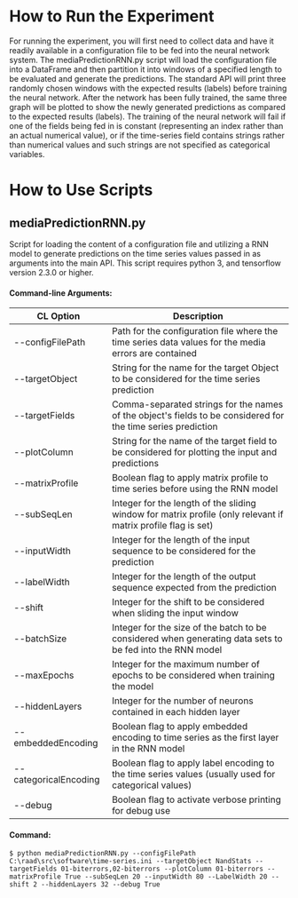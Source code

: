 # How to Run the Experiment
For running the experiment, you will first need to collect data and have it readily available in a configuration file to 
be fed into the neural network system. The mediaPredictionRNN.py script will load the configuration file into a
DataFrame and then partition it into windows of a specified length to be evaluated and generate the predictions.
The standard API will print three randomly chosen windows with the expected results (labels) before training the neural
network. After the network has been fully trained, the same three graph will be plotted to show the newly generated 
predictions as compared to the expected results (labels). The training of the neural network will fail if one of the 
fields being fed in is constant (representing an index rather than an actual numerical value), or if the time-series 
field contains strings rather than numerical values and such strings are not specified as categorical variables.


# How to Use Scripts

## mediaPredictionRNN.py
Script for  loading the content of a configuration file and utilizing a RNN model
to generate predictions on the time series values passed in as arguments into the main API. This script requires
python 3, and tensorflow version 2.3.0 or higher.

#### Command-line Arguments:
| CL Option             | Description                                                                                                   |
|-----------------------|---------------------------------------------------------------------------------------------------------------|
| --configFilePath      | Path for the configuration file where the time series data values for the media errors are contained          |
| --targetObject        | String for the name for the target Object to be considered for the time series prediction                     |
| --targetFields        | Comma-separated strings for the names of the object's fields to be considered for the time series prediction  |
| --plotColumn          | String for the name of the target field to be considered for plotting the input and predictions               |
| --matrixProfile       | Boolean flag to apply matrix profile to time series before using the RNN model                                |
| --subSeqLen           | Integer for the length of the sliding window for matrix profile (only relevant if matrix profile flag is set) |
| --inputWidth          | Integer for the length of the input sequence to be considered for the prediction                              |
| --labelWidth          | Integer for the length of the output sequence expected from the prediction                                    |
| --shift               | Integer for the shift to be considered when sliding the input window                                          |
| --batchSize           | Integer for the size of the batch to be considered when generating data sets to be fed into the RNN model     |
| --maxEpochs           | Integer for the maximum number of epochs to be considered when training the model                             |
| --hiddenLayers        | Integer for the number of neurons contained in each hidden layer                                              |
| --embeddedEncoding    | Boolean flag to apply embedded encoding to time series as the first layer in the RNN model                    |
| --categoricalEncoding | Boolean flag to apply label encoding to the time series values (usually used for categorical values)          |
| --debug               | Boolean flag to activate verbose printing for debug use                                                       |

#### Command:
```console
$ python mediaPredictionRNN.py --configFilePath C:\raad\src\software\time-series.ini --targetObject NandStats --targetFields 01-biterrors,02-biterrors --plotColumn 01-biterrors --matrixProfile True --subSeqLen 20 --inputWidth 80 --LabelWidth 20 --shift 2 --hiddenLayers 32 --debug True
```
